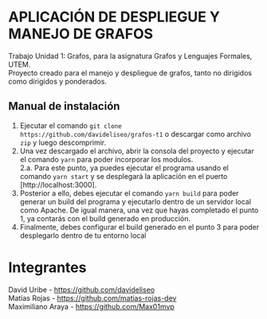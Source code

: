 # APLICACIÓN DE DESPLIEGUE Y MANEJO DE GRAFOS
Trabajo Unidad 1: Grafos, para la asignatura Grafos y Lenguajes Formales, UTEM.\
Proyecto creado para el manejo y despliegue de grafos, tanto no dirigidos como dirigidos y ponderados.

## Manual de instalación

1. Ejecutar el comando  `git clone https://github.com/davideliseo/grafos-t1` o descargar como archivo `zip` y luego descomprimir.
2. Una vez descargado el archivo, abrir la consola del proyecto y ejecutar el comando `yarn` para poder incorporar los modulos.\
2.a. Para este punto, ya puedes ejecutar el programa usando el comando `yarn start` y se desplegará la aplicación en el puerto [http://localhost:3000].
3. Posterior a ello, debes ejecutar el comando `yarn build` para poder generar un build del programa y ejecutarlo dentro de un servidor local como Apache. De igual manera, una vez que hayas completado el punto 1, ya contarás con el build generado en producción.
4. Finalmente, debes configurar el build generado en el punto 3 para poder desplegarlo dentro de tu entorno local

# Integrantes
David Uribe - https://github.com/davideliseo
\
Matías Rojas - https://github.com/matias-rojas-dev
\
Maximiliano Araya - https://github.com/Max01mvp
